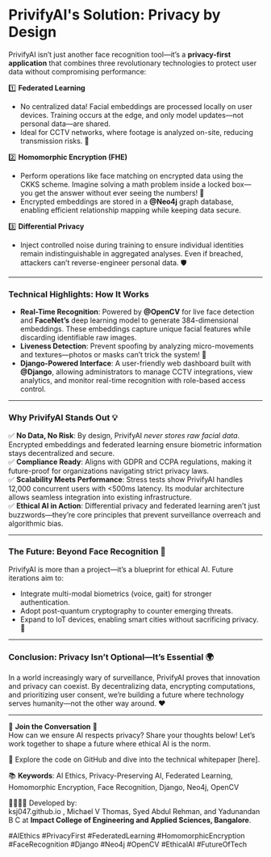 # **PrivifyAI's Solution: Privacy by Design**  
PrivifyAI isn’t just another face recognition tool—it’s a **privacy-first application** that combines three revolutionary technologies to protect user data without compromising performance:  

1️⃣ **Federated Learning**  
- No centralized data! Facial embeddings are processed locally on user devices. Training occurs at the edge, and only model updates—not personal data—are shared.  
- Ideal for CCTV networks, where footage is analyzed on-site, reducing transmission risks. 📡  

2️⃣ **Homomorphic Encryption (FHE)**  
- Perform operations like face matching on encrypted data using the CKKS scheme. Imagine solving a math problem inside a locked box—you get the answer without ever seeing the numbers! 🔐  
- Encrypted embeddings are stored in a **@Neo4j** graph database, enabling efficient relationship mapping while keeping data secure.  

3️⃣ **Differential Privacy**  
- Inject controlled noise during training to ensure individual identities remain indistinguishable in aggregated analyses. Even if breached, attackers can’t reverse-engineer personal data. 🛡️  

---

### **Technical Highlights: How It Works**  
- **Real-Time Recognition**: Powered by **@OpenCV** for live face detection and **FaceNet’s** deep learning model to generate 384-dimensional embeddings. These embeddings capture unique facial features while discarding identifiable raw images.  
- **Liveness Detection**: Prevent spoofing by analyzing micro-movements and textures—photos or masks can’t trick the system! 👀  
- **Django-Powered Interface**: A user-friendly web dashboard built with **@Django**, allowing administrators to manage CCTV integrations, view analytics, and monitor real-time recognition with role-based access control.  

---

### **Why PrivifyAI Stands Out** 💡  
✅ **No Data, No Risk**: By design, PrivifyAI *never stores raw facial data*. Encrypted embeddings and federated learning ensure biometric information stays decentralized and secure.  
✅ **Compliance Ready**: Aligns with GDPR and CCPA regulations, making it future-proof for organizations navigating strict privacy laws.  
✅ **Scalability Meets Performance**: Stress tests show PrivifyAI handles 12,000 concurrent users with <500ms latency. Its modular architecture allows seamless integration into existing infrastructure.  
✅ **Ethical AI in Action**: Differential privacy and federated learning aren’t just buzzwords—they’re core principles that prevent surveillance overreach and algorithmic bias.  

---

### **The Future: Beyond Face Recognition** 🚀  
PrivifyAI is more than a project—it’s a blueprint for ethical AI. Future iterations aim to:  
- Integrate multi-modal biometrics (voice, gait) for stronger authentication.  
- Adopt post-quantum cryptography to counter emerging threats.  
- Expand to IoT devices, enabling smart cities without sacrificing privacy. 🌆  

---

### **Conclusion: Privacy Isn’t Optional—It’s Essential** 🌍  
In a world increasingly wary of surveillance, PrivifyAI proves that innovation and privacy can coexist. By decentralizing data, encrypting computations, and prioritizing user consent, we’re building a future where technology serves humanity—not the other way around. ❤️  

---

🌟 **Join the Conversation** 🌟  
How can we ensure AI respects privacy? Share your thoughts below! Let’s work together to shape a future where ethical AI is the norm.  

🔗 Explore the code on GitHub and dive into the technical whitepaper [here].  

📚 **Keywords**: AI Ethics, Privacy-Preserving AI, Federated Learning, Homomorphic Encryption, Face Recognition, Django, Neo4j, OpenCV  

👩‍💻👨‍💻 Developed by:  
ksj047.github.io , Michael V Thomas, Syed Abdul Rehman, and Yadunandan B C at **Impact College of Engineering and Applied Sciences, Bangalore**.  

#AIEthics #PrivacyFirst #FederatedLearning #HomomorphicEncryption #FaceRecognition #Django #Neo4j #OpenCV #EthicalAI #FutureOfTech
